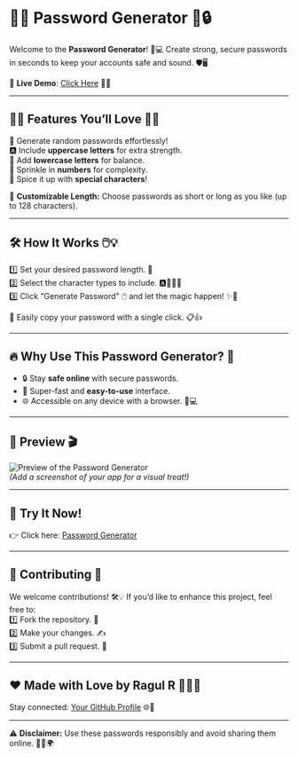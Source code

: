 # 🔐✨ Password Generator 🚀🔒

Welcome to the **Password Generator**! 🎉💻 Create strong, secure passwords in seconds to keep your accounts safe and sound. 🛡️🖥️  

🌟 **Live Demo**: [Click Here](https://ragul32111.github.io/Full-stack/passwordgenerator/) 🎯📲  

---

## 🌈✨ Features You’ll Love 🥳🎉  

🔢 Generate random passwords effortlessly!  
🅰️ Include **uppercase letters** for extra strength.  
🔡 Add **lowercase letters** for balance.  
🔢 Sprinkle in **numbers** for complexity.  
🔣 Spice it up with **special characters**!  

🌟 **Customizable Length:** Choose passwords as short or long as you like (up to 128 characters).  

---

## 🛠️ How It Works 🖱️💡  

1️⃣ Set your desired password length. 📏  
2️⃣ Select the character types to include. 🅰️🔡🔢🔣  
3️⃣ Click "Generate Password" 🖱️ and let the magic happen! ✨🧙  

💾 Easily copy your password with a single click. 📋👍  

---

## 🔥 Why Use This Password Generator? 🤔  

- 🔒 Stay **safe online** with secure passwords.  
- 🚀 Super-fast and **easy-to-use** interface.  
- 🌐 Accessible on any device with a browser. 📱💻  

---

## 👀 Preview 🎬  

![Preview of the Password Generator](your-image-link-here)  
*(Add a screenshot of your app for a visual treat!)*  

---

## 🎉 **Try It Now!**  

👉 Click here: [Password Generator](https://ragul32111.github.io/Full-stack/passwordgenerator/)  

---

## 📣 Contributing 🤝  

We welcome contributions! 🛠️💡 If you’d like to enhance this project, feel free to:  
1️⃣ Fork the repository. 🍴  
2️⃣ Make your changes. ✍️  
3️⃣ Submit a pull request. 🔄  

---

## ❤️ Made with Love by Ragul R 🧑‍💻✨  

Stay connected: [Your GitHub Profile](https://github.com/ragul32111) 🌐💖  

---

⚠️ **Disclaimer:** Use these passwords responsibly and avoid sharing them online. 🙅‍♂️🌍  

